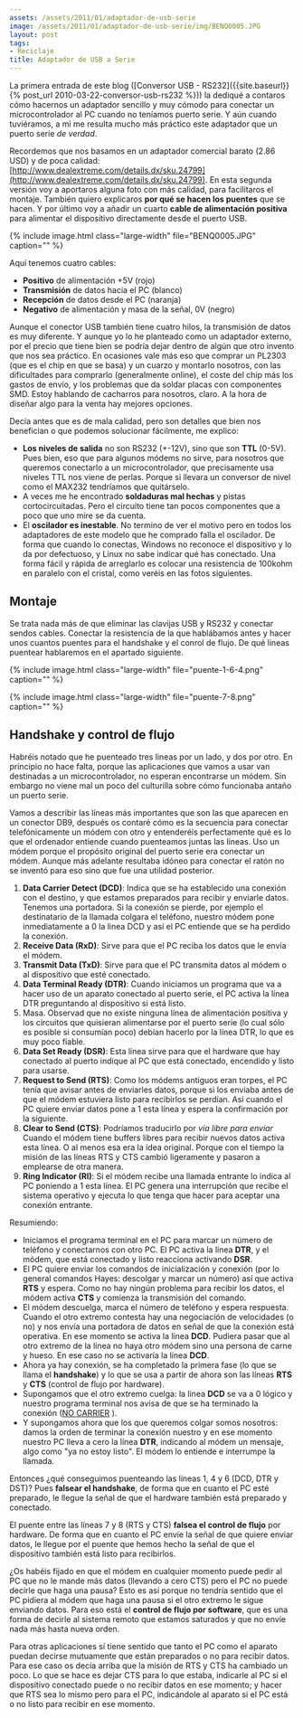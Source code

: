 ```yaml
---
assets: /assets/2011/01/adaptador-de-usb-serie
image: /assets/2011/01/adaptador-de-usb-serie/img/BENQ0005.JPG
layout: post
tags:
- Reciclaje
title: Adaptador de USB a Serie
---
```


La primera entrada de este blog ([Conversor USB - RS232]({{site.baseurl}}{% post_url 2010-03-22-conversor-usb-rs232 %})) la dediqué a contaros cómo hacernos un adaptador sencillo y muy cómodo para conectar un microcontrolador al PC cuando no teníamos puerto serie. Y aún cuando tuviéramos, a mi me resulta mucho más práctico este adaptador que un puerto serie *de verdad*.

Recordemos que nos basamos en un adaptador comercial barato (2.86 USD) y de poca calidad: [http://www.dealextreme.com/details.dx/sku.24799](http://www.dealextreme.com/details.dx/sku.24799). En esta segunda versión voy a aportaros alguna foto con más calidad, para facilitaros el montaje. También quiero explicaros **por qué se hacen los puentes** que se hacen. Y por último voy a añadir un cuarto **cable de alimentación positiva** para alimentar el dispositivo directamente desde el puerto USB.

{% include image.html class="large-width" file="BENQ0005.JPG" caption="" %}

Aquí tenemos cuatro cables:

- **Positivo** de alimentación +5V (rojo)
- **Transmisión** de datos hacia el PC (blanco)
- **Recepción** de datos desde el PC (naranja)
- **Negativo** de alimentación y masa de la señal, 0V (negro)

Aunque el conector USB también tiene cuatro hilos, la transmisión de datos es muy diferente. Y aunque yo lo he planteado como un adaptador externo, por el precio que tiene bien se podría dejar dentro de algún que otro invento que nos sea práctico. En ocasiones vale más eso que comprar un PL2303 (que es el chip en que se basa) y un cuarzo y montarlo nosotros, con las dificultades para comprarlo (generalmente online), el coste del chip más los gastos de envío, y los problemas que da soldar placas con componentes SMD. Estoy hablando de cacharros para nosotros, claro. A la hora de diseñar algo para la venta hay mejores opciones.

Decía antes que es de mala calidad, pero son detalles que bien nos benefician o que podemos solucionar fácilmente, me explico:

- **Los niveles de salida** no son RS232 (+-12V), sino que son **TTL** (0-5V). Pues bien, eso que para algunos módems no sirve, para nosotros que queremos conectarlo a un microcontrolador, que precisamente usa niveles TTL nos viene de perlas. Porque si llevara un conversor de nivel como el MAX232 tendríamos que quitárselo.
- A veces me he encontrado **soldaduras mal hechas** y pistas cortocircuitadas. Pero el circuito tiene tan pocos componentes que a poco que uno mire se da cuenta.
- El **oscilador es inestable**. No termino de ver el motivo pero en todos los adaptadores de este modelo que he comprado falla el oscilador. De forma que cuando lo conectas, Windows no reconoce el dispositivo y lo da por defectuoso, y Linux no sabe indicar qué has conectado. Una forma fácil y rápida de arreglarlo es colocar una resistencia de 100kohm en paralelo con el cristal, como veréis en las fotos siguientes.

## Montaje

Se trata nada más de que eliminar las clavijas USB y RS232 y conectar sendos cables. Conectar la resistencia de la que hablábamos antes y hacer unos cuantos puentes para el handshake y el conrol de flujo. De qué lineas puentear hablaremos en el apartado siguiente.

{% include image.html class="large-width" file="puente-1-6-4.png" caption="" %}

{% include image.html class="large-width" file="puente-7-8.png" caption="" %}

## Handshake y control de flujo

Habréis notado que he puenteado tres lineas por un lado, y dos por otro. En principio no hace falta, porque las aplicaciones que vamos a usar van destinadas a un microcontrolador, no esperan encontrarse un módem. Sin embargo no viene mal un poco del culturilla sobre cómo funcionaba antaño un puerto serie.

Vamos a describir las líneas más importantes que son las que aparecen en un conector DB9, después os contaré cómo es la secuencia para conectar telefónicamente un módem con otro y entenderéis perfectamente qué es lo que el ordenador entiende cuando puenteamos juntas las lineas. Uso un módem porque el propósito original del puerto serie era conectar un módem. Aunque más adelante resultaba idóneo para conectar el ratón no se inventó para eso sino que fue una utilidad posterior.

1. **Data Carrier Detect (DCD)**: Indica que se ha establecido una conexión con el destino, y que estamos preparados para recibir y enviarle datos. Tenemos una portadora. Si la conexión se pierde, por ejemplo el destinatario de la llamada colgara el teléfono, nuestro módem pone inmediatamente a 0 la linea DCD y así el PC entiende que se ha perdido la conexión.
1. **Receive Data (RxD)**: Sirve para que el PC reciba los datos que le envía el módem.
1. **Transmit Data (TxD)**: Sirve para que el PC transmita datos al módem o al dispositivo que esté conectado.
1. **Data Terminal Ready (DTR)**: Cuando iniciamos un programa que va a hacer uso de un aparato conectado al puerto serie, el PC activa la línea DTR preguntando al dispositivo si está listo.
1. Masa. Observad que no existe ninguna línea de alimentación positiva y los circuitos que quisieran alimentarse por el puerto serie (lo cual sólo es posible si consumían poco) debían hacerlo por la línea DTR, lo que es muy poco fiable.
1. **Data Set Ready (DSR)**: Esta línea sirve para que el hardware que hay conectado al puerto indique al PC que está conectado, encendido y listo para usarse.
1. **Request to Send (RTS)**: Como los módems antiguos eran torpes, el PC tenía que avisar antes de enviarles datos, porque si los enviaba antes de que el módem estuviera listo para recibirlos se perdían. Así cuando el PC quiere enviar datos pone a 1 esta línea y espera la confirmación por la siguiente.
1. **Clear to Send (CTS)**: Podríamos traducirlo por *vía libre para enviar* Cuando el módem tiene buffers libres para recibir nuevos datos activa esta línea. O al menos esa era la idea original. Porque con el tiempo la misión de las líneas RTS y CTS cambió ligeramente y pasaron a emplearse de otra manera.
1. **Ring Indicator (RI)**: Si el módem recibe una llamada entrante lo indica al PC poniendo a 1 esta línea. El PC genera una interrupción que recibe el sistema operativo y ejecuta lo que tenga que hacer para aceptar una conexión entrante.

Resumiendo:

- Iniciamos el programa terminal en el PC para marcar un número de teléfono y conectarnos con otro PC. El PC activa la línea **DTR**, y el módem, que está conectado y listo reacciona activando **DSR**.
- El PC quiere enviar los comandos de inicialización y conexión (por lo general comandos Hayes: descolgar y marcar un número) así que activa **RTS** y espera. Como no hay ningún problema para recibir los datos, el módem activa **CTS** y comienza la transmisión del comando.
- El módem descuelga, marca el número de teléfono y espera respuesta. Cuando el otro extremo contesta hay una negociación de velocidades (o no) y nos envía una portadora de datos en señal de que la conexión está operativa. En ese momento se activa la línea **DCD**. Pudiera pasar que al otro extremo de la línea no haya otro módem sino una persona de carne y hueso. En ese caso no se activaría la línea **DCD**.
- Ahora ya hay conexión, se ha completado la primera fase (lo que se llama el **handshake**) y lo que se usa a partir de ahora son las líneas **RTS** y **CTS** (control de flujo por hardware).
- Supongamos que el otro extremo cuelga: la linea **DCD** se va a 0 lógico y nuestro programa terminal nos avisa de que se ha terminado la conexión ([NO CARRIER](http://en.wikipedia.org/wiki/NO_CARRIER) ).
- Y supongamos ahora que los que queremos colgar somos nosotros: damos la orden de terminar la conexión nuestro y en ese momento nuestro PC lleva a cero la línea **DTR**, indicando al módem un mensaje, algo como "ya no estoy listo". El módem lo entiende e interrumpe la llamada.

Entonces ¿qué conseguimos puenteando las líneas 1, 4 y 6 (DCD, DTR y DST)? Pues **falsear el handshake**, de forma que en cuanto el PC esté preparado, le llegue la señal de que el hardware también está preparado y conectado.

El puente entre las líneas 7 y 8 (RTS y CTS) **falsea el control de flujo** por hardware. De forma que en cuanto el PC envíe la señal de que quiere enviar datos, le llegue por el puente que hemos hecho la señal de que el dispositivo también está listo para recibirlos.

¿Os habéis fijado en que el módem en cualquier momento puede pedir al PC que no le mande más datos (llevando a cero CTS) pero el PC no puede decirle que haga una pausa? Esto es así porque no tendría sentido que el PC pidiera al módem que haga una pausa si el otro extremo le sigue enviando datos. Para eso está el **control de flujo por software**, que es una forma de decirle al sistema remoto que estamos saturados y que no envíe nada más hasta nueva orden.

Para otras aplicaciones sí tiene sentido que tanto el PC como el aparato puedan decirse mutuamente que están preparados o no para recibir datos. Para ese caso os decía arriba que la misión de RTS y CTS ha cambiado un poco. Lo que se hace es dejar CTS para lo que estaba, indicarle al PC si el dispositivo conectado puede o no recibir datos en ese momento; y hacer que RTS sea lo mismo pero para el PC, indicándole al aparato si el PC está o no listo para recibir en ese momento.
